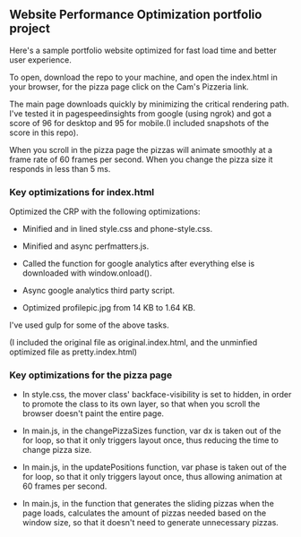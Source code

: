 ## Website Performance Optimization portfolio project

Here's a sample portfolio website optimized for fast load time and better user experience.

To open, download the repo to your machine, and open the index.html in your browser, for the pizza page click on the Cam's Pizzeria link.

The main page downloads quickly by minimizing the critical rendering path. I've tested it in pagespeedinsights from google (using ngrok) and got a score of 96 for desktop and 95 for mobile.(I included snapshots of the score in this repo).

When you scroll in the pizza page the pizzas will animate smoothly at a frame rate of 60 frames per second. When you change the pizza size it responds in less than 5 ms.

### Key optimizations for index.html

Optimized the CRP with the following optimizations:

* Minified and in lined style.css and phone-style.css.

* Minified and async perfmatters.js.

* Called the function for google analytics after everything else is downloaded with window.onload().

* Async google analytics third party script.

* Optimized profilepic.jpg from 14 KB to 1.64 KB.

I've used gulp for some of the above tasks.

(I included the original file as original.index.html, and the unminfied optimized file as pretty.index.html)

### Key optimizations for the pizza page

* In style.css, the mover class' backface-visibility is set to hidden, in order to promote the class to its own layer, so that when you scroll the browser doesn't paint the entire page.

* In main.js, in the changePizzaSizes function, var dx is taken out of the for loop, so that it only triggers layout once, thus reducing the time to change pizza size.

* In main.js, in the updatePositions function, var phase is taken out of the for loop, so that it only triggers layout once, thus allowing animation at 60 frames per second.

* In main.js, in the function that generates the sliding pizzas when the page loads, calculates the amount of pizzas needed based on the window size, so that it doesn't need to generate unnecessary pizzas.
